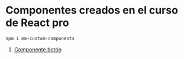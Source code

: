 # Componentes creados en el curso de React pro

```
npm i mm-custom-components
```

1. [Componente botón](#boton)